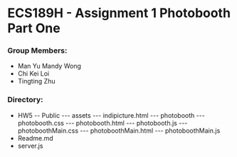 # ECS189H - Assignment 1 Photobooth Part One

### Group Members:
- Man Yu Mandy Wong
- Chi Kei Loi
- Tingting Zhu

### Directory:
- HW5
-- Public
--- assets
--- indipicture.html
--- photobooth
--- photobooth.css
--- photobooth.html
--- photobooth.js
--- photoboothMain.css
--- photoboothMain.html
--- photoboothMain.js
- Readme.md
- server.js
